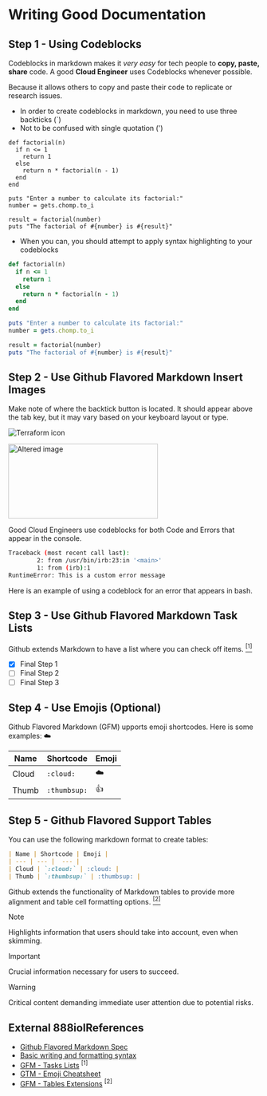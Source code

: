 # Writing Good Documentation

## Step 1 - Using Codeblocks
Codeblocks in markdown makes it *very easy* for tech people to **copy, paste, share** code.
A good __Cloud Engineer__ uses Codeblocks whenever possible.

Because it allows others to copy and paste their code to replicate or research issues.

- In order to create codeblocks in markdown, you need to use three backticks (`)
- Not to be confused with single quotation (')

```
def factorial(n)
  if n <= 1
    return 1
  else
    return n * factorial(n - 1)
  end
end

puts "Enter a number to calculate its factorial:"
number = gets.chomp.to_i

result = factorial(number)
puts "The factorial of #{number} is #{result}"
```

- When you can, you should attempt to apply syntax highlighting to your codeblocks
```ruby
def factorial(n)
  if n <= 1
    return 1
  else
    return n * factorial(n - 1)
  end
end

puts "Enter a number to calculate its factorial:"
number = gets.chomp.to_i

result = factorial(number)
puts "The factorial of #{number} is #{result}"
```

## Step 2 - Use Github Flavored Markdown Insert Images

Make note of where the backtick button is located.
It should appear above the tab key, but it may vary based on your keyboard layout or type.

![Terraform icon](https://banner2.cleanpng.com/20180529/szy/kisspng-terraform-hashicorp-microsoft-azure-infrastructure-5b0e0b6cc80963.2449977615276470848194.jpg)

<!--Resize with HTML -->
<img src="https://banner2.cleanpng.com/20180529/szy/kisspng-terraform-hashicorp-microsoft-azure-infrastructure-5b0e0b6cc80963.2449977615276470848194.jpg" width="300" height="150" alt="Altered image" />

Good Cloud Engineers use codeblocks for both Code and Errors that appear in the console.

```bash
Traceback (most recent call last):
        2: from /usr/bin/irb:23:in '<main>'
        1: from (irb):1
RuntimeError: This is a custom error message
```
Here is an example of using a codeblock for an error that appears in bash.

## Step 3 - Use Github Flavored Markdown Task Lists

Github extends Markdown to have a list where you can check off items. [<sup>[1]</sup>](#external-references)

- [x] Final Step 1
- [ ] Final Step 2
- [ ] Final Step 3

## Step 4 - Use Emojis (Optional)

Github Flavored Markdown (GFM) upports emoji shortcodes.
Here is some examples:
:cloud:

| Name | Shortcode | Emoji |
| --- | --- |  --- |
| Cloud | `:cloud:` | :cloud: |
| Thumb | `:thumbsup:` | :thumbsup: |

## Step 5 - Github Flavored Support Tables

You can use the following markdown format to create tables:

```markdown
| Name | Shortcode | Emoji |
| --- | --- |  --- |
| Cloud | `:cloud:` | :cloud: |
| Thumb | `:thumbsup:` | :thumbsup: |
```
Github extends the functionality of Markdown tables to provide more alignment and table cell formatting options. [<sup>[2]</sup>](#external-references)

> [!NOTE]
> Highlights information that users should take into account, even when skimming.

> [!IMPORTANT]
> Crucial information necessary for users to succeed.

> [!WARNING]
> Critical content demanding immediate user attention due to potential risks.


## External 888iolReferences
- [Github Flavored Markdown Spec](https://github.github.com/gfm)
- [Basic writing and formatting syntax](https://docs.github.com/en/get-started/writing-on-github/getting-started-with-writing-and-formatting-on-github/basic-writing-and-formatting-syntax#quoting-text)
- [GFM - Tasks Lists](https://docs.github.com/en/get-started/writing-on-github/getting-started-with-writing-and-formatting-on-github/basic-writing-and-formatting-syntax#task-lists) <sup>[1]</sup>
- [GTM - Emoji Cheatsheet](https://github.com/ikatyang/emoji-cheat-sheet)
- [GFM - Tables Extensions](https://github.github.com/gfm/#tables-extension-) <sup>[2]</sup>

